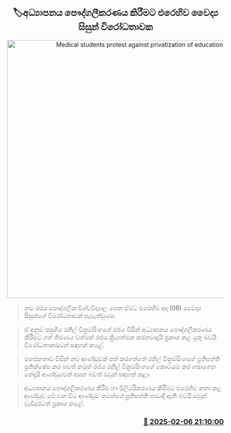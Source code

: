 <p align='center'><b><h2 align='center' title='Medical students protest against privatization of education'>🏷අධ්‍යාපනය පෞද්ගලීකරණය කිරීමට එරෙහිව වෛද්‍ය සිසුන් විරෝධතාවක</h2></b></p>
<p align='center'><img src='https://helakuru.sgp1.cdn.digitaloceanspaces.com/esana/images/lib/gddfds.jpg' width='600' alt='Medical students protest against privatization of education'></p>

> නව රජය පෞද්ගලික විශ්වවිද්‍යාල ගෙන ඒමට එරෙහිව අද (06) වෛද්‍ය සිසුන්ගේ විරෝධතාවක් පැවැත්වුණා.

> ඒ අනුව පසුගිය රනිල් වික්‍රමසිංහගේ රජය විසින් අධ්‍යාපනය පෞද්ගලීකරණය කිරීමට ගත් තීරණය වත්මන් රජය ක්‍රියාත්මක කරනවාදැයි ප්‍රකාශ කළ යුතු බවයි විරෝධතාකරුවන් සඳහන් කළේ.

> මහජනතාව විසින් නව ආණ්ඩුවක් පත් කරගත්තේ රනිල් වික්‍රමසිංහගේ ප්‍රතිපත්ති ප්‍රතික්ෂේප කර බවත් නමුත් රජය රනිල් වික්‍රමසිංහගේ කොටයම කර ගසාගෙන නේදැයි ආණ්ඩුවෙන් අසන බවත් ඔවුන් සඳහන් කළා.

> අධ්‍යාපනය පෞද්ගලීකරණය කිරීම හා මිලිටරිකරණය කිරීමට එරෙහිව කතා කළ ආණ්ඩුව මේ වන විට ආණ්ඩුව තමන්ගේ ප්‍රතිපත්ති පාවාදී ඇති බවයි ඔවුන් වැඩිදුරටත් ප්‍රකාශ කළේ.



<h3 align='right'><a href='https://www.helakuru.lk/esana/p/107245/'>📅 2025-02-06 21:10:00</a></h3>
